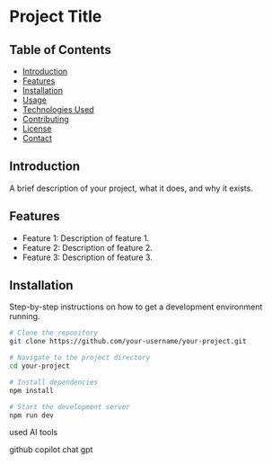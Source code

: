 # Project Title

## Table of Contents

- [Introduction](#introduction)
- [Features](#features)
- [Installation](#installation)
- [Usage](#usage)
- [Technologies Used](#technologies-used)
- [Contributing](#contributing)
- [License](#license)
- [Contact](#contact)

## Introduction

A brief description of your project, what it does, and why it exists.

## Features

- Feature 1: Description of feature 1.
- Feature 2: Description of feature 2.
- Feature 3: Description of feature 3.

## Installation

Step-by-step instructions on how to get a development environment running.

```sh
# Clone the repository
git clone https://github.com/your-username/your-project.git

# Navigate to the project directory
cd your-project

# Install dependencies
npm install

# Start the development server
npm run dev
```

used AI tools

github copilot
chat gpt
